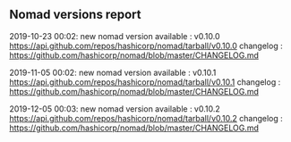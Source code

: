 ## Nomad versions report

2019-10-23 00:02: new nomad version available : v0.10.0 https://api.github.com/repos/hashicorp/nomad/tarball/v0.10.0 changelog : https://github.com/hashicorp/nomad/blob/master/CHANGELOG.md

2019-11-05 00:02: new nomad version available : v0.10.1 https://api.github.com/repos/hashicorp/nomad/tarball/v0.10.1 changelog : https://github.com/hashicorp/nomad/blob/master/CHANGELOG.md

2019-12-05 00:03: new nomad version available : v0.10.2 https://api.github.com/repos/hashicorp/nomad/tarball/v0.10.2 changelog : https://github.com/hashicorp/nomad/blob/master/CHANGELOG.md

